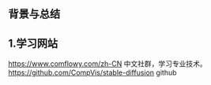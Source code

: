 ## 背景与总结
## 1.学习网站
https://www.comflowy.com/zh-CN 中文社群，学习专业技术。
https://github.com/CompVis/stable-diffusion github


